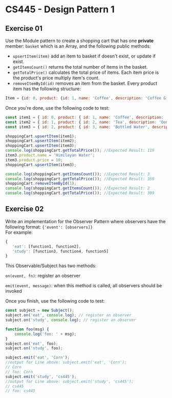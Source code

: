 # CS445 - Design Pattern 1

## Exercise 01
Use the Module pattern to create a shopping cart that has one **private** member: `basket` which is an Array, and the following public methods: 
* `upsertItem(item)` add an item to basket if doesn't exist, or update if exist.
* `getItemsCount()` returns the total number of items in the basket.
* `getTotalPrice()` calculates the total price of items. Each item price is the product's price multiply item's count.
* `removeItemById(id)` removes an item from the basket.
Every product item has the following structure:
```javascript
Item = {id: 0, product: {id: 1, name: 'Coffee', description: 'Coffee Grounds from Ethiopia', price: 9.5}, count: 1}
```
Once you're done, use the following code to test:
```javascript
const item1 = { id: 0, product: { id: 1, name: 'Coffee', description: 'Coffee Grounds from Ethiopia', price: 9 }, count: 1 }
const item2 = { id: 1, product: { id: 2, name: 'Tea', description: 'Oonlong Tea from China', price: 10 }, count: 5 }
const item3 = { id: 2, product: { id: 3, name: 'Bottled Water', description: 'Bottled Water from US', price: 2 }, count: 30 }

shoppingCart.upsertItem(item1);
shoppingCart.upsertItem(item2);
shoppingCart.upsertItem(item3);
console.log(shoppingCart.getTotalPrice()); //Expected Result: 119
item3.product.name = 'Himilayan Water';
item3.product.price = 10;
shoppingCart.upsertItem(item3);

console.log(shoppingCart.getItemsCount()); //Expected Result: 3
console.log(shoppingCart.getTotalPrice()); //Expected Result: 359
shoppingCart.removeItemById(1);
console.log(shoppingCart.getItemsCount()); //Expected Result: 2
console.log(shoppingCart.getTotalPrice()); //Expected Result: 309
```  

## Exercise 02
Write an implementation for the Observer Pattern where observers have the following format: `{'event': [observers]}`  
For example:
```javascript
{
   'eat': [function1, function2],
   'study': [function3, function4, function5]
}
```
This Observable/Subject has two methods:

`on(event, fn)`: register an observer

`emit(event, message)`: when this method is called, all observers should be invoked

Once you finish, use the following code to test:
```javascript
const subject = new Subject();
subject.on('eat', console.log); // register an observer
subject.on('study', console.log); // register an observer

function foo(msg) {
    console.log('foo: ' + msg);
}
subject.on('eat', foo);
subject.on('study', foo);

subject.emit('eat', 'Corn');
//output for Line above: subject.emit('eat', 'Corn');
// Corn
// foo: Corn
subject.emit('study', 'cs445');
//output for Line above: subject.emit('study', 'cs445');
// cs445
// foo: cs445
```
